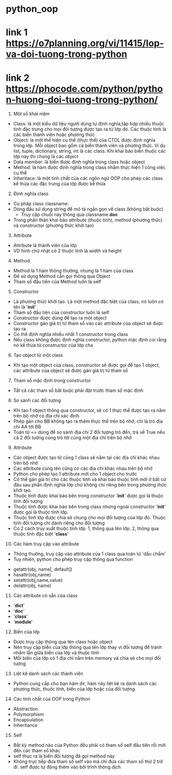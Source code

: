 # python_oop
# link 1 https://o7planning.org/vi/11415/lop-va-doi-tuong-trong-python
# link 2 https://phocode.com/python/python-huong-doi-tuong-trong-python/
1. Một số khái niệm
- Class: là một kiểu dữ liệu người dùng tự định nghĩa,tập hợp nhiều thuộc tính đặc trưng cho mọi đối tượng được tạo ra từ lớp đó. Các thuộc tính là các biến thành viên hoặc phương thức
- Object: là một thể hiện cụ thể (thực thể) của CTDL được định nghĩa trong lớp. Mỗi object bao gồm cả biến thành viên và phương thức. Ví dụ list, tuple, dictionary, string, int là các class. Khi khai báo biến thuộc các lớp này thì chúng là các object
- Data member: là biến được định nghĩa trong class hoặc object
- Method: là hàm được định nghĩa trong class nhằm thực hiện 1 công việc cụ thể
- Inheritace: là một tính chất của các ngôn ngữ OOP cho phép các class kế thừa các đặc trưng của lớp được kế thừa
2. Định nghĩa class
- Cú pháp class classname:
- Dòng đầu sử dụng string để mô tả ngắn gọn về class (không bắt buộc) 
  + Truy cập chuỗi này thông qua classname.__doc__
- Trong phần thân khai báo attribute (thuộc tính), method (phương thức) và constructor (phương thức khởi tạo)

3. Attribute
- Attribute là thành viên của lớp
- VD hình chữ nhật có 2 thuộc tính là width và height
4. Method
- Method là 1 hàm thông thường, nhưng là 1 hàm của class
- Để sử dụng Method cần gọi thông qua Object
- Tham số đầu tiên của Method luôn là self
5. Constructor
- Là phương thức khởi tạo. Là một method đặc biệt của class, nó luôn có tên là '__init__'
- Tham số đầu tiên của constructor luôn là self
- Constructor được dùng để tạo ra một object
- Constructor gán giá trị từ tham số vào các attribute của object sẽ được tạo ra
- Có thể định nghĩa nhiều nhất 1 constructor trong class
- Nếu class không được định nghĩa constructor, python mặc định coi rằng nó kế thừa từ constructor của lớp cha
6. Tạo object từ một class
- Khi tạo một object của class, constructor sẽ được gọi để tạo 1 object, các attribute của object sẽ được gán giá trị từ tham số
7. Tham số mặc định trong constructor
- Tất cả các tham số bắt buộc phải đặt trước tham số mặc định
8. So sánh các đối tượng
- Khi tạo 1 object thông qua constructor, sẽ có 1 thực thể được tạo ra nằm trên bộ nhớ có địa chỉ xác định
- Phép gán  cho BB không tạo ra thêm thực thể trên bộ nhớ, chỉ là trỏ địa chỉ AA tới BB 
- Toán tử == dùng để so sánh địa chỉ 2 đối tượng trỏ đến, trả về True nếu cả 2 đối tượng cùng trỏ tới cùng một địa chỉ trên bộ nhớ
9. Attribute
- Các object được tạo từ cùng 1 class sẽ nằm tại các địa chỉ khác nhau trên bộ nhớ
- Các attribute cùng tên cũng có các địa chỉ khác nhau trên bộ nhớ
- Python cho phép tạo 1 attribute mới cho 1 object cho trước
- Có thể gán giá trị cho các thuộc tính và khai báo thuộc tính mới ở bất cứ đâu sau phần định nghĩa lớp chứ không chỉ riêng bên trong phương thức khởi tạo.
- Thuộc tính được khai báo bên trong constructor '__init__' được gọi là thuộc tính đối tượng
- Thuộc tính được khai báo bên trong class nhưng ngoài constructor '__init__' được gọi là thuộc tính lớp. 
- Thuộc tính lớp được chia sẻ chung cho mọi đối tượng của lớp đó. Thuộc tính đối tượng chỉ dành riêng cho đối tượng
- Có 2 cách truy xuất thuộc tính lớp. 1, thông qua tên lớp. 2, thông qua thuộc tính đặc biệt '__class__'
10. Các hàm truy cập vào attribute
- Thông thường, truy cập vào attribute của 1 class qua toán tử 'dấu chấm'
- Tuy nhiên, python cho phép truy cập thông qua function
+ getattr(obj, name[, default])
+ hasattr(obj,name)
+ setattr(obj,name,value)
+ delattr(obj, name)
11. Các attribute có sẵn của class
- '__dict__'
- '__doc__'
- '__class__'
- '__module__'
12. Biến của lớp
- Được truy cập thông qua tên class hoặc object
- Nên truy cập biến của lớp thông qua tên lớp thay vì đối tượng để tránh nhầm lẫn giữa biến của lớp và thuộc tính
- Mỗi biến của lớp có 1 địa chỉ nằm trên memory và chia sẻ cho mọi đối tượng
13. Liệt kê danh sách các thành viên 
- Python cung cấp cho bạn hàm dir, hàm này liệt kê ra danh sách các phương thức, thuộc tính, biến của lớp hoặc của đối tượng.
14. Các tính chất của OOP trong Python
- Abstraction
- Polymorphism
- Encapsulation
- Inheritance
15. Self
- Bất kỳ method nào của Python đều phải có tham số self đầu tiên rồi mới đến các tham số khác
- self thực ra là biến đối tượng đã gọi method này
- Không trực tiếp đưa tham số self vào mà chỉ đưa các tham số thứ 2 trở đi. self được tự động thêm vào bởi trình thông dịch
